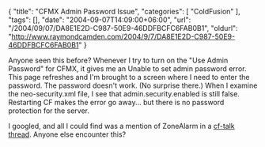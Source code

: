 {
	"title": "CFMX Admin Password Issue",
	"categories": [
		"ColdFusion"
	],
	"tags": [],
	"date": "2004-09-07T14:09:00+06:00",
	"url": "/2004/09/07/DA8E1E2D-C987-50E9-46DDFBCFC6FAB0B1",
	"oldurl": "http://www.raymondcamden.com/2004/9/7/DA8E1E2D-C987-50E9-46DDFBCFC6FAB0B1"
}

Anyone seen this before? Whenever I try to turn on the "Use Admin Password" for CFMX, it gives me an Unable to set admin password error. This page refreshes and I'm brought to a screen where I need to enter the password. The password doesn't work. (No surprise there.) When I examine the neo-security.xml file, I see that admin.security.enabled is still false. Restarting CF makes the error go away... but there is no password protection for the server. 

I googled, and all I could find was a mention of ZoneAlarm in a <a href="http://www.houseoffusion.com/cf_lists/index.cfm/method=messages&threadid=20702&forumid=4">cf-talk thread</a>. Anyone else encounter this?